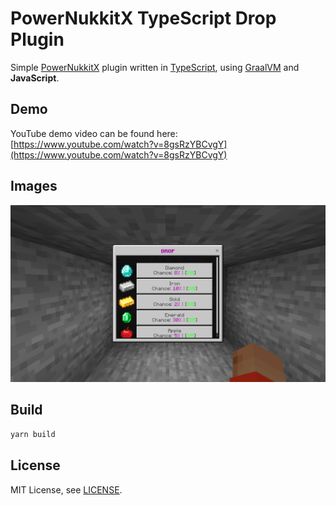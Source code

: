 # PowerNukkitX TypeScript Drop Plugin

Simple [PowerNukkitX](https://github.com/PowerNukkitX/PowerNukkitX/) plugin written in [TypeScript](https://www.typescriptlang.org/), using [GraalVM](https://www.graalvm.org/) and **JavaScript**.

## Demo

YouTube demo video can be found here:<br>
[https://www.youtube.com/watch?v=8gsRzYBCvgY](https://www.youtube.com/watch?v=8gsRzYBCvgY)

## Images

![form](images/form.png)

## Build

```bash
yarn build
```

## License

MIT License, see [LICENSE](LICENSE).
